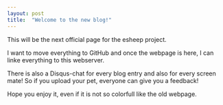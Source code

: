 ```yaml
---
layout: post
title:  "Welcome to the new blog!"
---
```


This will be the next official page for the esheep project.

I want to move everything to GitHub and once the webpage is here, I can linke everything to this webserver.

There is also a Disqus-chat for every blog entry and also for every screen mate! So if you upload your pet, everyone can give you a feedback!

Hope you enjoy it, even if it is not so colorfull like the old webpage.
